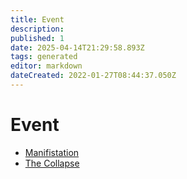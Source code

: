 ```yaml
---
title: Event
description:
published: 1
date: 2025-04-14T21:29:58.893Z
tags: generated
editor: markdown
dateCreated: 2022-01-27T08:44:37.050Z
---
```


# Event
- [Manifistation](/structure/chronological/event/manifestation.md)
- [The Collapse](/structure/chronological/event/the-collapse.md)
